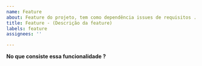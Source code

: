 ```yaml
---
name: Feature
about: Feature do projeto, tem como dependência issues de requisitos .
title: Feature - (Descrição da feature)
labels: feature
assignees: ''

---
```


**No que consiste essa funcionalidade ?**
<!-- Exemplo: User Story, comentários simples, etc -->
